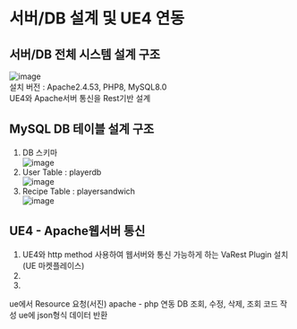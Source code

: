 # 서버/DB 설계 및 UE4 연동

## 서버/DB 전체 시스템 설계 구조
![image](https://user-images.githubusercontent.com/60374155/220970378-30bf1878-fa81-4b49-be1d-55162a6464dc.png)
<br>
설치 버전 : Apache2.4.53, PHP8, MySQL8.0
<br>
UE4와 Apache서버 통신을 Rest기반 설계
## MySQL DB 테이블 설계 구조
1. DB 스키마 <br>
![image](https://user-images.githubusercontent.com/60374155/220973950-8c136f40-c037-4d47-acb3-c9e6b3d6e947.png)
2. User Table : playerdb <br>
![image](https://user-images.githubusercontent.com/60374155/220974031-55bb1422-653a-4f49-82cd-4f761acc68e6.png)
3. Recipe Table : playersandwich <br>
![image](https://user-images.githubusercontent.com/60374155/220974279-e346d050-dd68-4952-92fe-601fd4cb0655.png)
## UE4 - Apache웹서버 통신
1. UE4와 http method 사용하여 웹서버와 통신 가능하게 하는 VaRest Plugin 설치(UE 마켓플레이스) <br>
2.
3.
ue에서 Resource 요청(서진)
apache - php 연동
DB 조회, 수정, 삭제, 조회 코드 작성
ue에 json형식 데이터 반환
